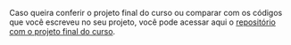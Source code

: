 
Caso queira conferir o projeto final do curso ou comparar com os códigos que você escreveu no seu projeto, você pode acessar aqui o [repositório com o projeto final do curso](https://github.com/alura-cursos/3283-kotlin-alugames-curso3/tree/aula04).